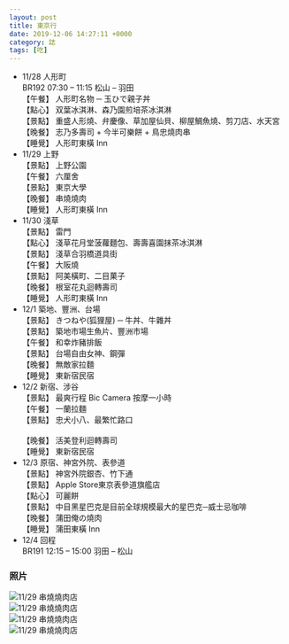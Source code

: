 ```yaml
---
layout: post
title: 東京行
date: 2019-12-06 14:27:11 +0000
category: 誌
tags: [吃]
---
```


- 11/28	人形町<br />
	BR192 07:30 – 11:15 松山 – 羽田<br />
	【午餐】	人形町名物 ─ 玉ひで親子丼<br />
	【點心】	双葉冰淇淋、森乃園煎培茶冰淇淋<br />
	【景點】	重盛人形燒、弁慶像、草加屋仙貝、柳屋鯛魚燒、剪刀店、水天宮<br />
	【晚餐】	志乃多壽司 + 今半可樂餅 + 鳥忠燒肉串<br />
	【睡覺】	人形町東橫 Inn<br />
- 11/29	上野<br />
	【景點】	上野公園<br />
	【午餐】	六厘舍<br />
	【景點】	東京大學<br />
	【晚餐】	串燒燒肉<br />
	【睡覺】	人形町東橫 Inn<br />
- 11/30	淺草<br />
	【景點】	雷門<br />
	【點心】	淺草花月堂菠蘿麵包、壽壽喜園抹茶冰淇淋<br />
	【景點】	淺草合羽橋道具街<br />
	【午餐】	大阪燒<br />
	【景點】	阿美橫町、二目菓子<br />
	【晚餐】	根室花丸迴轉壽司<br />
	【睡覺】	人形町東橫 Inn<br />
- 12/1	築地、豐洲、台場<br />
	【景點】	きつねや(狐狸屋) ─ 牛丼、牛雜丼<br />
	【景點】	築地市場生魚片、豐洲市場<br />
	【午餐】	和幸炸豬排飯<br />
	【景點】	台場自由女神、鋼彈<br />
	【晚餐】	無敵家拉麵<br />
	【睡覺】	東新宿民宿<br />
- 12/2	新宿、涉谷<br />
	【景點】	最爽行程 Bic Camera 按摩一小時<br />
	【午餐】	一蘭拉麵<br />
	【景點】	忠犬小八、最繁忙路口<br />	
	【晚餐】	活美登利迴轉壽司<br />
	【睡覺】	東新宿民宿<br />
- 12/3	原宿、神宮外院、表參道<br />
	【景點】	神宮外院銀杏、竹下通<br />
	【景點】	Apple Store東京表參道旗艦店<br />
	【點心】	可麗餅<br />
	【景點】	中目黑星巴克是目前全球規模最大的星巴克─威士忌咖啡<br />
	【晚餐】	蒲田俺の燒肉<br />
	【睡覺】	蒲田東橫 Inn<br />
- 12/4	回程<br />
	BR191 12:15 – 15:00 羽田 – 松山<br />

### 照片
![11/29 串燒燒肉店](/blog/assets/images/2019/tokyo.jpg "11/29 串燒燒肉店")<br />
![11/29 串燒燒肉店](/blog/assets/images/2019/tokyo1.jpg "11/29 串燒燒肉店")<br />
![11/29 串燒燒肉店](/blog/assets/images/2019/tokyo2.jpg "11/29 串燒燒肉店")<br />
![11/29 串燒燒肉店](/blog/assets/images/2019/tokyo3.jpg "11/29 串燒燒肉店")<br />

